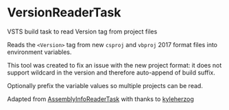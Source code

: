 # VersionReaderTask
VSTS build task to read Version tag from project files

Reads the `<Version>` tag from new `csproj` and `vbproj` 2017 format files into environment variables.

This tool was created to fix an issue with the new project format: it does not support wildcard in the version and therefore auto-append of build suffix.

Optionally prefix the variable values so multiple projects can be read.


Adapted from [AssemblyInfoReaderTask](https://github.com/kyleherzog/AssemblyInfoReaderTask) with thanks to [kyleherzog](https://github.com/kyleherzog)
